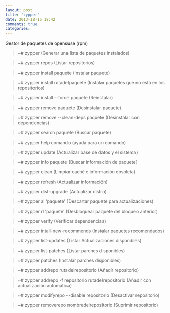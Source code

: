 ```yaml
---
layout: post
title: "zypper"
date: 2013-12-15 18:42
comments: true
categories: 
---
```

Gestor de paquetes de opensuse (rpm)

>~# zypper (Generar una lista de paquetes instalados)

>~# zypper repos (Listar repositorios)

>~# zypper install paquete  (Instalar paquete)

>~# zypper install rutadelpaquete (Instalar paquetes que no está en los repositorios)

>~# zypper install --force paquete (Reinstalar)

>~# zypper remove paquete (Desinstalar paquete)

>~# zypper remove --clean-deps paquete (Desinstalar con dependencias)

>~# zypper search paquete (Buscar paquete)

>~# zypper help comando (ayuda para un comando)

>~# zypper update (Actualizar base de datos y el sistema)

>~# zypper info paquete (Buscar información de paquete)

>~# zypper clean (Limpiar caché e información obsoleta)

>~# zypper refresh (Actualizar información)

>~# zypper dist-upgrade (Actualizar distro)

>~# zypper al 'paquete' (Descartar paquete para actualizaciones)

>~# zypper rl 'paquete' (Desbloquear paquete del bloqueo anterior)

>~# zypper verify (Verificar dependencias)

>~# zypper intall-new-recommends (Instalar paquetes recomendados)

>~# zypper list-updates (Listar Actualizaciones disponibles)

>~# zypper list-patches (Listar parches disponibles)

>~# zypper patches (Instalar parches disponibles)

>~# zypper addrepo rutadelrepositorio (Añadir repositorio)

>~# zypper addrepo -f repositorio rutadelrepositorio (Añadir con actualización automática)

>~# zypper modifyrepo --disable repositorio (Desactivar repositorio)

>~# zypper removerepo nombredelrepositorio (Suprimir repositorio)

